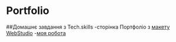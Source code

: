 # Portfolio
 ##Домашнє завдання з Tech.skills
-сторінка Портфоліо з [макету WebStudio](https://www.figma.com/file/1ehrLBauvVFu4mVhxsHzyZ/Web-Studio-(Version-2.1)?type=design&node-id=1-95&mode=design&t=7uS7HbEne7voLcXf-0)
-[моя робота](https://nadarkhilchuk.github.io/PortfolioDZ/)
